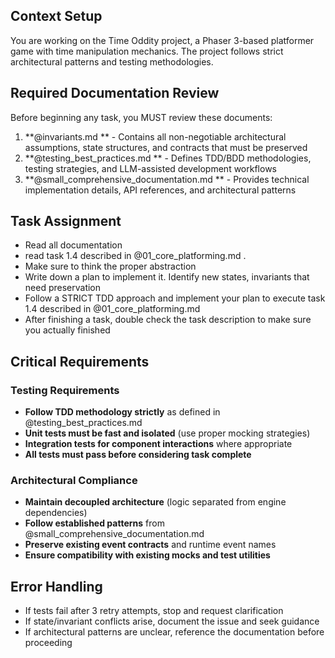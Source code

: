 ## Context Setup
You are working on the Time Oddity project, a Phaser 3-based platformer game with time manipulation mechanics. The project follows strict architectural patterns and testing methodologies.

## Required Documentation Review
Before beginning any task, you MUST review these documents:

1. **@invariants.md ** - Contains all non-negotiable architectural assumptions, state structures, and contracts that must be preserved
2. **@testing_best_practices.md ** - Defines TDD/BDD methodologies, testing strategies, and LLM-assisted development workflows  
3. **@small_comprehensive_documentation.md ** - Provides technical implementation details, API references, and architectural patterns

## Task Assignment
- Read all documentation
- read  task 1.4 described in @01_core_platforming.md . 
- Make sure to think the proper abstraction 
- Write down a plan to implement it. Identify new states, invariants that need preservation
- Follow a STRICT TDD approach and implement your plan to execute task 1.4 described in @01_core_platforming.md 
- After finishing a task, double check the task description to make sure you actually finished


## Critical Requirements

### Testing Requirements
- **Follow TDD methodology strictly** as defined in  @testing_best_practices.md 
- **Unit tests must be fast and isolated** (use proper mocking strategies)
- **Integration tests for component interactions** where appropriate
- **All tests must pass before considering task complete**

### Architectural Compliance
- **Maintain decoupled architecture** (logic separated from engine dependencies)
- **Follow established patterns** from  @small_comprehensive_documentation.md 
- **Preserve existing event contracts** and runtime event names
- **Ensure compatibility with existing mocks and test utilities**

## Error Handling
- If tests fail after 3 retry attempts, stop and request clarification
- If state/invariant conflicts arise, document the issue and seek guidance
- If architectural patterns are unclear, reference the documentation before proceeding